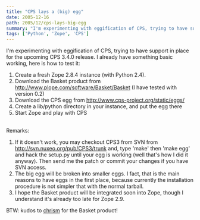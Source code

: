 ```yaml
---
title: "CPS lays a (big) egg"
date: 2005-12-16
path: 2005/12/cps-lays-big-egg
summary: "I'm experimenting with eggification of CPS, trying to have support in place for the upcoming CPS 3.4.0 release."
tags: ['Python', 'Zope', 'CPS']
---
```


<p>I'm experimenting with eggification of CPS, trying to have support in
place for the upcoming CPS 3.4.0 release. I already have something basic
working, here is how to test it:<br></p><ol><li>Create a fresh Zope 2.8.4 instance (with Python 2.4).</li>

<li>Download the Basket product from <a href="http://www.plope.com/software/Basket/Basket">http://www.plope.com/software/Basket/Basket</a>
(I have tested with version 0.2)</li>

<li>Download the CPS egg from <a href="http://www.cps-project.org/static/eggs/">http://www.cps-project.org/static/eggs/</a></li>

<li>Create a lib/python directory in your instance, and put the egg
there</li>

<li>Start Zope and play with CPS</li>
</ol><br>
Remarks:<br><ol><li>If it doesn't work, you may checkout CPS3 from SVN from <a href="http://svn.nuxeo.org/pub/CPS3/trunk">http://svn.nuxeo.org/pub/CPS3/trunk</a>
and, type 'make' then 'make egg' and hack the setup.py until your egg is
working (well that's how I did it anyway). Then send me the patch or commit
your changes if you have SVN access.<br></li>

<li>The big egg will be broken into smaller eggs. I fact, that is the main
reasons to have eggs in the first place, because currently the installation
procedure is not simpler that with the normal tarball.<br></li>

<li>I hope the Basket product will be integrated soon into Zope, though I
understand it's already too late for Zope 2.9.</li>
</ol><p>BTW: kudos to <a href="http://www.plope.com/">chrism</a> for the Basket
product!</p> 

